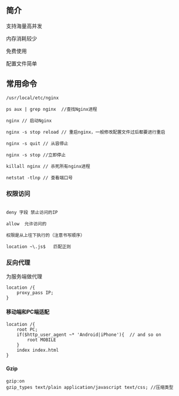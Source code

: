 ## 简介

支持海量高并发  

内存消耗较少  

免费使用  

配置文件简单

## 常用命令
```
/usr/local/etc/nginx   

ps aux | grep nginx  //查找Nginx进程

nginx // 启动Nginx

nginx -s stop reload // 重启nginx，一般修改配置文件过后都要进行重启  

nginx -s quit // 从容停止

nginx -s stop //立即停止  

killall nginx // 杀死所有nginx进程  

netstat -tlnp // 查看端口号  
```

### 权限访问
```

deny 字段 禁止访问的IP  

allow  允许访问的  

权限是从上往下执行的（注意书写顺序）  

location ~\.js$   匹配正则  
```

### 反向代理  

为服务端做代理  
```
location /{
    proxy_pass IP;
}
```

#### 移动端和PC端适配  

```
location /{
    root PC;
    if($http_user_agent ~* 'Android|iPhone'){  // and so on
        root MOBILE
    }
    index index.html
}
```

#### Gzip
```
gzip:on
gzip_types text/plain application/javascript text/css; //压缩类型 
```



